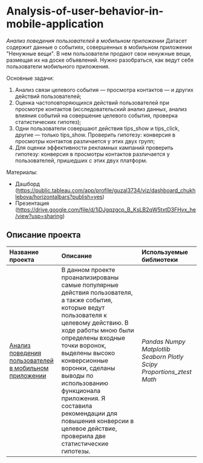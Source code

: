 # Analysis-of-user-behavior-in-mobile-application
*Анализ поведения пользователей в мобильном приложении*
Датасет содержит данные о событиях, совершенных в мобильном приложении "Ненужные вещи". В нем пользователи продают свои ненужные вещи, размещая их на доске объявлений. Нужно разобраться, как ведут себя пользователи мобильного приложения.
 
Основные задачи:   
1.	Анализ связи целевого события — просмотра контактов — и других действий пользователей;
2.	Оценка частоповторяющихся действий пользователей при просмотре контактов (исследовательский анализ данных, анализ влияния событий на совершение целевого события, проверка статистических гипотез);
3.	Одни пользователи совершают действия tips_show и tips_click, другие — только tips_show. Проверить гипотезу: конверсия в просмотры контактов различается у этих двух групп;
4.	Для оценки эффективности рекламных кампаний проверить гипотезу: конверсия в просмотры контактов различается у пользователей, пришедших с этих двух платформ.

Материалы:
* Дашборд (https://public.tableau.com/app/profile/guzal3734/viz/dashboard_chukhlebova/horizontalbars?publish=yes)
* Презентация (https://drive.google.com/file/d/1iDJgqzgcp_B_KsLB2qW5txtD3FHvx_he/view?usp=sharing)
## Описание проекта
| **Название проекта** | **Описание** | **Используемые библиотеки** |
| :-------------------- | :-------------------- |:--------------------|
| [Анализ поведения пользователей в мобильном приложении](https://github.com/guzal-chukhlebova/Analysis-of-user-behavior-in-mobile-application/blob/main/%D0%90%D0%BD%D0%B0%D0%BB%D0%B8%D0%B7%20%D0%BF%D0%BE%D0%B2%D0%B5%D0%B4%D0%B5%D0%BD%D0%B8%D1%8F%20%D0%BF%D0%BE%D0%BB%D1%8C%D0%B7%D0%BE%D0%B2%D0%B0%D1%82%D0%B5%D0%BB%D0%B5%D0%B9%20%D0%B2%20%D0%BC%D0%BE%D0%B1%D0%B8%D0%BB%D1%8C%D0%BD%D0%BE%D0%BC%20%D0%BF%D1%80%D0%B8%D0%BB%D0%BE%D0%B6%D0%B5%D0%BD%D0%B8%D0%B8.ipynb)|В данном проекте проанализированы самые популярные действия пользователя, а также события, которые ведут пользователя к целевому действию. В ходе работы мною были  определены входные точки воронок, выделены высоко конверсионные воронки, сделаны выводы по использованию функционала приложения. Я составила рекомендации для повышения конверсии в целевое действие, проверила две статистические гипотезы. | *Pandas Numpy Matplotlib Seaborn Plotly Scipy Proportions_ztest Math* |

